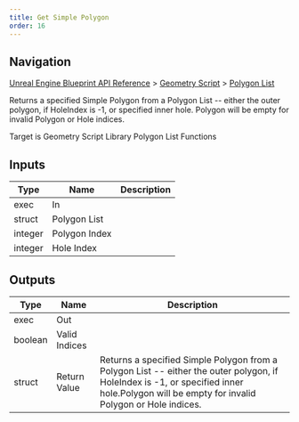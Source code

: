 ```yaml
---
title: Get Simple Polygon
order: 16
---
```

## Navigation

[Unreal Engine Blueprint API Reference](https://dev.epicgames.com/documentation/en-us/unreal-engine/BlueprintAPI) > [Geometry Script](https://dev.epicgames.com/documentation/en-us/unreal-engine/BlueprintAPI/GeometryScript) > [Polygon List](https://dev.epicgames.com/documentation/en-us/unreal-engine/BlueprintAPI/GeometryScript/PolygonList)

Returns a specified Simple Polygon from a Polygon List -- either the outer polygon, if HoleIndex is -1, or specified inner hole.
Polygon will be empty for invalid Polygon or Hole indices.

Target is Geometry Script Library Polygon List Functions

## Inputs

| Type | Name | Description |
| --- | --- | --- |
| exec | In |  |
| struct | Polygon List |  |
| integer | Polygon Index |  |
| integer | Hole Index |  |

## Outputs

| Type | Name | Description |
| --- | --- | --- |
| exec | Out |  |
| boolean | Valid Indices |  |
| struct | Return Value | Returns a specified Simple Polygon from a Polygon List -- either the outer polygon, if HoleIndex is -1, or specified inner hole.Polygon will be empty for invalid Polygon or Hole indices. |
